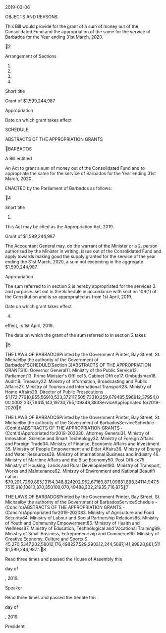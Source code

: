 2019-03-06

OBJECTS AND REASONS

This Bill would provide for the grant of a sum of money out of the Consolidated
Fund and the appropriation of the same for the service of Barbados for the Year
ending 31st March, 2020.

2

Arrangement of Sections

1.

2.

3.

4.

Short title

Grant of $1,599,244,987

Appropriation

Date on which grant takes effect

SCHEDULE

ABSTRACTS OF THE APPROPRIATION GRANTS

BARBADOS

A Bill entitled

An  Act  to  grant  a  sum  of  money  out  of  the  Consolidated  Fund  and  to
appropriate  the  same  for  the  service  of  Barbados  for  the  Year  ending  31st
March, 2020.

ENACTED by the Parliament of Barbados as follows:

4

Short title

1.

This Act may be cited as the Appropriation Act, 2019.

Grant of $1,599,244,987

The  Accountant  General  may,  on  the  warrant  of  the  Minister  or  a
2.
person authorised by the Minister in writing, issue out of the Consolidated Fund
and apply towards making good the supply granted for the service of the year
ending  the  31st  March,  2020,  a  sum  not  exceeding  in  the  aggregate
$1,599,244,987.

Appropriation

The sum referred to in section 2 is hereby appropriated for the services
3.
and purposes set out in the Schedule in accordance with section 109(1) of the
Constitution and is so appropriated as from 1st April, 2019.

Date on which grant takes effect

4.
effect, is 1st April, 2019.

The date on which the grant of the sum referred to in section 2 takes

5

THE LAWS OF BARBADOSPrinted by the Government Printer, Bay Street, St. Michaelby the authority of the Government of Barbados"SCHEDULE(Section 3)ABSTRACTS OF THE APPROPRIATION GRANTS10. Governor General11. Ministry of the Public Service12. Parliament13. Prime Minister's Ofﬁ ce15. Cabinet Ofﬁ ce17. Ombudsman18. Audit19. Treasury22. Ministry of Information, Broadcasting and Public Affairs27. Ministry of Tourism and International Transport28. Ministry of Home Affairs29. Director of Public Prosecutions $1,172,77610,855,56910,523,372117,505,73310,259,679485,596912,37954,000,0002,237,78415,143,19730,765,109348,383ServiceAppropriated for2019-20206

THE LAWS OF BARBADOSPrinted by the Government Printer, Bay Street, St. Michaelby the authority of the Government of BarbadosServiceSchedule - (Cont'd)ABSTRACTS OF THE APPROPRIATION GRANTS - (Cont'd)Appropriated for2019-202030. Attorney General31. Ministry of Innovation, Science and Smart  Technology32. Ministry of Foreign Affairs and Foreign Trade34. Ministry of Finance, Economic Affairs and Investment 35. Ministry of People Empowerment and Elder Affairs36. Ministry of Energy and Water Resources39. Ministry of International Business and Industry 46. Ministry of Maritime Affairs and the Blue Economy50. Post Ofﬁ ce75. Ministry of Housing, Lands and Rural Development80. Ministry of Transport, Works and Maintenance82. Ministry of Environment and National Beautiﬁ cation $70,291,7269,895,13154,348,824202,952,67169,871,09631,893,34114,947,57515,918,10810,370,350100,070,49488,332,21935,716,8757

THE LAWS OF BARBADOSPrinted by the Government Printer, Bay Street, St. Michaelby the authority of the Government of BarbadosServiceSchedule - (Concl'd)ABSTRACTS OF THE APPROPRIATION GRANTS - (Concl'd)Appropriated for2019-202083. Ministry of Agriculture and Food Security84. Ministry of Labour and Social Partnership Relations85. Ministry of Youth and Community Empowerment86. Ministry of Health and Wellness87. Ministry of Education, Technological and Vocational Training89. Ministry of Small Business, Entrepreneurship and Commerce90. Ministry of Creative Economy, Culture and Sports $             45,270,5347,202,58012,176,498227,529,290312,244,5897,141,99828,861,511          $1,599,244,987.".8

Read three times and passed the House of Assembly this

day of

, 2019.

Speaker

Read three times and passed the Senate this

day of

, 2019.

President

